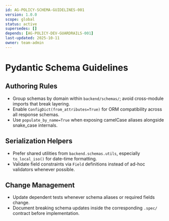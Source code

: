 ```yaml
---
id: AG-POLICY-SCHEMA-GUIDELINES-001
version: 1.0.0
scope: global
status: active
supersedes: []
depends: [AG-POLICY-DEV-GUARDRAILS-001]
last-updated: 2025-10-11
owner: team-admin
---
```

# Pydantic Schema Guidelines

## Authoring Rules
- Group schemas by domain within `backend/schemas/`; avoid cross-module imports that break layering.
- Enable `ConfigDict(from_attributes=True)` for ORM compatibility across all response schemas.
- Use `populate_by_name=True` when exposing camelCase aliases alongside snake_case internals.

## Serialization Helpers
- Prefer shared utilities from `backend.schemas.utils`, especially `to_local_iso()` for date-time formatting.
- Validate field constraints via `Field` definitions instead of ad-hoc validators whenever possible.

## Change Management
- Update dependent tests whenever schema aliases or required fields change.
- Document breaking schema updates inside the corresponding `.spec/` contract before implementation.
